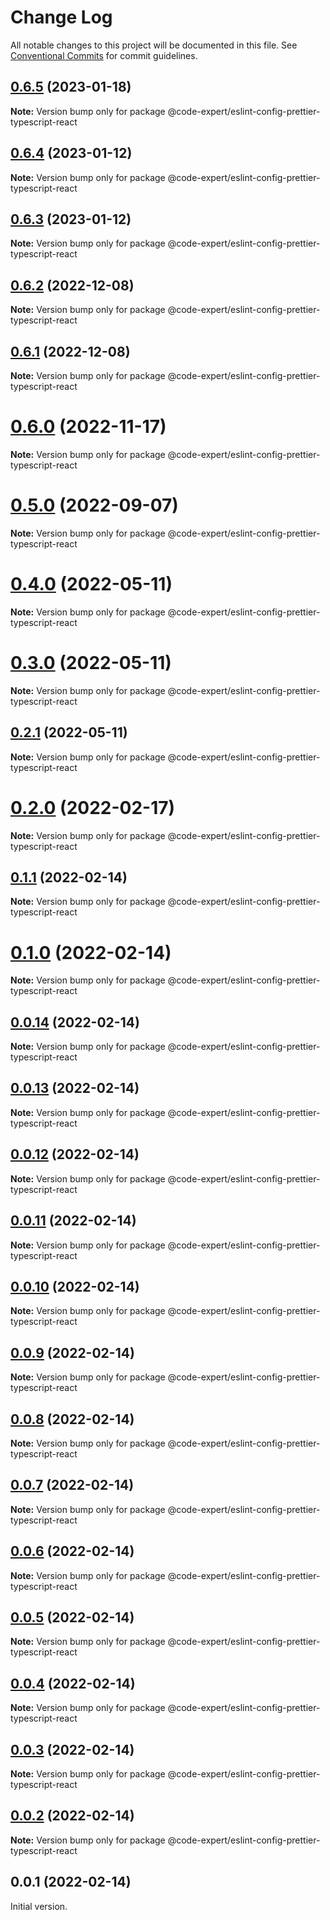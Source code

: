 # Change Log

All notable changes to this project will be documented in this file.
See [Conventional Commits](https://conventionalcommits.org) for commit guidelines.

## [0.6.5](https://github.com/CodeExpertETH/configs/compare/@code-expert/eslint-config-prettier-typescript-react@0.6.4...@code-expert/eslint-config-prettier-typescript-react@0.6.5) (2023-01-18)

**Note:** Version bump only for package @code-expert/eslint-config-prettier-typescript-react

## [0.6.4](https://github.com/CodeExpertETH/configs/compare/@code-expert/eslint-config-prettier-typescript-react@0.6.3...@code-expert/eslint-config-prettier-typescript-react@0.6.4) (2023-01-12)

**Note:** Version bump only for package @code-expert/eslint-config-prettier-typescript-react

## [0.6.3](https://github.com/CodeExpertETH/configs/compare/@code-expert/eslint-config-prettier-typescript-react@0.6.2...@code-expert/eslint-config-prettier-typescript-react@0.6.3) (2023-01-12)

**Note:** Version bump only for package @code-expert/eslint-config-prettier-typescript-react

## [0.6.2](https://github.com/CodeExpertETH/configs/compare/@code-expert/eslint-config-prettier-typescript-react@0.6.1...@code-expert/eslint-config-prettier-typescript-react@0.6.2) (2022-12-08)

**Note:** Version bump only for package @code-expert/eslint-config-prettier-typescript-react

## [0.6.1](https://github.com/CodeExpertETH/configs/compare/@code-expert/eslint-config-prettier-typescript-react@0.6.0...@code-expert/eslint-config-prettier-typescript-react@0.6.1) (2022-12-08)

**Note:** Version bump only for package @code-expert/eslint-config-prettier-typescript-react

# [0.6.0](https://github.com/CodeExpertETH/configs/compare/@code-expert/eslint-config-prettier-typescript-react@0.5.0...@code-expert/eslint-config-prettier-typescript-react@0.6.0) (2022-11-17)

**Note:** Version bump only for package @code-expert/eslint-config-prettier-typescript-react

# [0.5.0](https://github.com/CodeExpertETH/configs/compare/@code-expert/eslint-config-prettier-typescript-react@0.4.0...@code-expert/eslint-config-prettier-typescript-react@0.5.0) (2022-09-07)

**Note:** Version bump only for package @code-expert/eslint-config-prettier-typescript-react

# [0.4.0](https://github.com/CodeExpertETH/configs/compare/@code-expert/eslint-config-prettier-typescript-react@0.3.0...@code-expert/eslint-config-prettier-typescript-react@0.4.0) (2022-05-11)

**Note:** Version bump only for package @code-expert/eslint-config-prettier-typescript-react

# [0.3.0](https://github.com/CodeExpertETH/configs/compare/@code-expert/eslint-config-prettier-typescript-react@0.2.0...@code-expert/eslint-config-prettier-typescript-react@0.3.0) (2022-05-11)

**Note:** Version bump only for package @code-expert/eslint-config-prettier-typescript-react

## [0.2.1](https://github.com/CodeExpertETH/configs/compare/@code-expert/eslint-config-prettier-typescript-react@0.2.0...@code-expert/eslint-config-prettier-typescript-react@0.2.1) (2022-05-11)

**Note:** Version bump only for package @code-expert/eslint-config-prettier-typescript-react

# [0.2.0](https://github.com/CodeExpertETH/configs/compare/@code-expert/eslint-config-prettier-typescript-react@0.1.1...@code-expert/eslint-config-prettier-typescript-react@0.2.0) (2022-02-17)

**Note:** Version bump only for package @code-expert/eslint-config-prettier-typescript-react

## [0.1.1](https://github.com/CodeExpertETH/configs/compare/@code-expert/eslint-config-prettier-typescript-react@0.1.0...@code-expert/eslint-config-prettier-typescript-react@0.1.1) (2022-02-14)

**Note:** Version bump only for package @code-expert/eslint-config-prettier-typescript-react

# [0.1.0](https://github.com/CodeExpertETH/configs/compare/@code-expert/eslint-config-prettier-typescript-react@0.0.14...@code-expert/eslint-config-prettier-typescript-react@0.1.0) (2022-02-14)

**Note:** Version bump only for package @code-expert/eslint-config-prettier-typescript-react

## [0.0.14](https://github.com/CodeExpertETH/configs/compare/@code-expert/eslint-config-prettier-typescript-react@0.0.13...@code-expert/eslint-config-prettier-typescript-react@0.0.14) (2022-02-14)

**Note:** Version bump only for package @code-expert/eslint-config-prettier-typescript-react

## [0.0.13](https://github.com/CodeExpertETH/configs/compare/@code-expert/eslint-config-prettier-typescript-react@0.0.12...@code-expert/eslint-config-prettier-typescript-react@0.0.13) (2022-02-14)

**Note:** Version bump only for package @code-expert/eslint-config-prettier-typescript-react

## [0.0.12](https://github.com/CodeExpertETH/configs/compare/@code-expert/eslint-config-prettier-typescript-react@0.0.11...@code-expert/eslint-config-prettier-typescript-react@0.0.12) (2022-02-14)

**Note:** Version bump only for package @code-expert/eslint-config-prettier-typescript-react

## [0.0.11](https://github.com/CodeExpertETH/configs/compare/@code-expert/eslint-config-prettier-typescript-react@0.0.10...@code-expert/eslint-config-prettier-typescript-react@0.0.11) (2022-02-14)

**Note:** Version bump only for package @code-expert/eslint-config-prettier-typescript-react

## [0.0.10](https://github.com/CodeExpertETH/configs/compare/@code-expert/eslint-config-prettier-typescript-react@0.0.9...@code-expert/eslint-config-prettier-typescript-react@0.0.10) (2022-02-14)

**Note:** Version bump only for package @code-expert/eslint-config-prettier-typescript-react

## [0.0.9](https://github.com/CodeExpertETH/configs/compare/@code-expert/eslint-config-prettier-typescript-react@0.0.8...@code-expert/eslint-config-prettier-typescript-react@0.0.9) (2022-02-14)

**Note:** Version bump only for package @code-expert/eslint-config-prettier-typescript-react

## [0.0.8](https://github.com/CodeExpertETH/configs/compare/@code-expert/eslint-config-prettier-typescript-react@0.0.7...@code-expert/eslint-config-prettier-typescript-react@0.0.8) (2022-02-14)

**Note:** Version bump only for package @code-expert/eslint-config-prettier-typescript-react

## [0.0.7](https://github.com/CodeExpertETH/configs/compare/@code-expert/eslint-config-prettier-typescript-react@0.0.6...@code-expert/eslint-config-prettier-typescript-react@0.0.7) (2022-02-14)

**Note:** Version bump only for package @code-expert/eslint-config-prettier-typescript-react

## [0.0.6](https://github.com/CodeExpertETH/configs/compare/@code-expert/eslint-config-prettier-typescript-react@0.0.5...@code-expert/eslint-config-prettier-typescript-react@0.0.6) (2022-02-14)

**Note:** Version bump only for package @code-expert/eslint-config-prettier-typescript-react

## [0.0.5](https://github.com/CodeExpertETH/configs/compare/@code-expert/eslint-config-prettier-typescript-react@0.0.4...@code-expert/eslint-config-prettier-typescript-react@0.0.5) (2022-02-14)

**Note:** Version bump only for package @code-expert/eslint-config-prettier-typescript-react

## [0.0.4](https://github.com/CodeExpertETH/configs/compare/@code-expert/eslint-config-prettier-typescript-react@0.0.3...@code-expert/eslint-config-prettier-typescript-react@0.0.4) (2022-02-14)

**Note:** Version bump only for package @code-expert/eslint-config-prettier-typescript-react

## [0.0.3](https://github.com/CodeExpertETH/configs/compare/@code-expert/eslint-config-prettier-typescript-react@0.0.2...@code-expert/eslint-config-prettier-typescript-react@0.0.3) (2022-02-14)

**Note:** Version bump only for package @code-expert/eslint-config-prettier-typescript-react

## [0.0.2](https://github.com/CodeExpertETH/configs/compare/@code-expert/eslint-config-prettier-typescript-react@0.2.1...@code-expert/eslint-config-prettier-typescript-react@0.0.2) (2022-02-14)

**Note:** Version bump only for package @code-expert/eslint-config-prettier-typescript-react

## 0.0.1 (2022-02-14)

Initial version.
